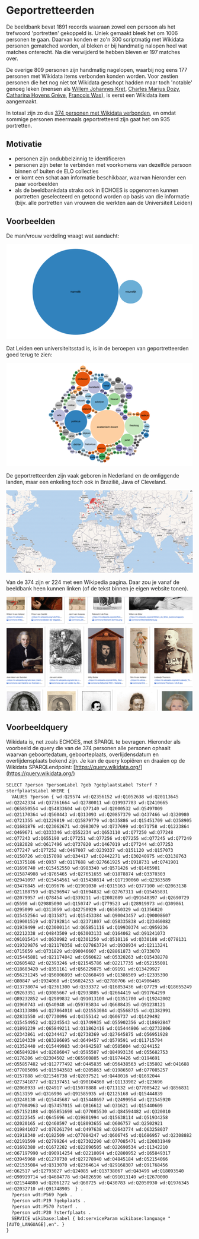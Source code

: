 # Geportretteerden

De beeldbank bevat 1891 records waaraan zowel een persoon als het trefwoord 'portretten' gekoppeld is. Uniek gemaakt bleek het om 1006 personen te gaan. Daarvan konden er zo'n 300 scriptmatig met Wikidata personen gematched worden, al bleken er bij handmatig nalopen heel wat matches onterecht. Na die verwijderd te hebben bleven er 197 matches over.

De overige 809 personen zijn handmatig nagelopen, waarbij nog eens 177 personen met Wikidata items verbonden konden worden. Voor zestien personen die het nog niet tot Wikidata geschopt hadden maar toch 'notable' genoeg leken (mensen als [Willem Johannes Kret](https://www.wikidata.org/wiki/Q90008607), [Charles Marius Dozy](https://www.wikidata.org/wiki/Q91241073), [Catharina Hovens Gréve](https://www.wikidata.org/wiki/Q91748905), [François Was](https://www.wikidata.org/wiki/Q90046607)), is eerst een Wikidata item aangemaakt.

In totaal zijn zo dus [374 personen met Wikidata verbonden](geportretteerden.csv), en omdat sommige personen meermaals geportretteerd zijn gaat het om 935 portretten.

## Motivatie

- personen zijn ondubbelzinnig te identificeren
- personen zijn beter te verbinden met voorkomens van dezelfde persoon binnen of buiten de ELO collecties
- er komt een schat aan informatie beschikbaar, waarvan hieronder een paar voorbeelden
- als de beeldbankdata straks ook in ECHOES is opgenomen kunnen portretten geselecteerd en getoond worden op basis van die informatie (bijv. alle portretten van vrouwen die werkten aan de Universiteit Leiden)

## Voorbeelden

De man/vrouw verdeling vraagt wat aandacht:

![mv](imgs/man-vrouw.png)

Dat Leiden een universiteitsstad is, is in de beroepen van geportretteerden goed terug te zien:

![beroepen](imgs/beroepen.png)

De geportretteerden zijn vaak geboren in Nederland en de omliggende landen, maar een enkeling toch ook in Brazilië, Java of Cleveland.

![geboorteplaatsen](imgs/geboorteplaatsen.png)

Van de 374 zijn er 224 met een Wikipedia pagina. Daar zou je vanaf de beeldbank heen kunnen linken (of de tekst binnen je eigen website tonen).

![wikipedia](imgs/wikipedialinks.png)


## Voorbeeldquery

Wikidata is, net zoals ECHOES, met SPARQL te bevragen. Hieronder als voorbeeld de query die van de 374 personen alle personen ophaalt waarvan geboortedatum, geboorteplaats, overlijdensdatum en overlijdensplaats bekend zijn. Je kan de query kopiëren en draaien op de Wikidata SPARQLendpoint: [https://query.wikidata.org/](https://query.wikidata.org/)

```
SELECT ?person ?personLabel ?geb ?gebplaatsLabel ?sterf ?sterfplaatsLabel WHERE {
  VALUES ?person { wd:Q29574 wd:Q2356152 wd:Q1052638 wd:Q20113645 wd:Q2242334 wd:Q37361664 wd:Q2780011 wd:Q19937783 wd:Q2410665 wd:Q65850554 wd:Q54833604 wd:Q77140 wd:Q2000532 wd:Q5497009 wd:Q21170364 wd:Q560443 wd:Q313093 wd:Q20857379 wd:Q437466 wd:Q320980 wd:Q721355 wd:Q1229819 wd:Q15879779 wd:Q435886 wd:Q15451709 wd:Q358905 wd:Q1681876 wd:Q23062671 wd:Q983079 wd:Q737699 wd:Q471758 wd:Q1223864 wd:Q469671 wd:Q333346 wd:Q552234 wd:Q653110 wd:Q77250 wd:Q77248 wd:Q77243 wd:Q655190 wd:Q77251 wd:Q77256 wd:Q77255 wd:Q77245 wd:Q77249 wd:Q182028 wd:Q617496 wd:Q737820 wd:Q467019 wd:Q77244 wd:Q77253 wd:Q77247 wd:Q77252 wd:Q467007 wd:Q239337 wd:Q151120 wd:Q157073 wd:Q150726 wd:Q157098 wd:Q34417 wd:Q2442271 wd:Q30240975 wd:Q3138763 wd:Q1375186 wd:Q937 wd:Q117688 wd:Q27661925 wd:Q918731 wd:Q741901 wd:Q1696740 wd:Q15452550 wd:Q983340 wd:Q571426 wd:Q1465901 wd:Q15874908 wd:Q765465 wd:Q27651655 wd:Q1878874 wd:Q3370303 wd:Q2941097 wd:Q15454561 wd:Q15430814 wd:Q17190060 wd:Q2383589 wd:Q3476845 wd:Q109676 wd:Q1901030 wd:Q315163 wd:Q377100 wd:Q2063138 wd:Q21188759 wd:Q5296947 wd:Q1694832 wd:Q2767311 wd:Q15455831 wd:Q2079957 wd:Q78454 wd:Q339211 wd:Q2002089 wd:Q91648397 wd:Q2690729 wd:Q5598 wd:Q29885090 wd:Q150747 wd:Q779523 wd:Q28919973 wd:Q309861 wd:Q295099 wd:Q313059 wd:Q42750929 wd:Q65850329 wd:Q1356820 wd:Q15452564 wd:Q315871 wd:Q15453384 wd:Q90043457 wd:Q90008607 wd:Q19001519 wd:Q7192814 wd:Q2371807 wd:Q58335838 wd:Q23460082 wd:Q1939499 wd:Q23000114 wd:Q65851116 wd:Q19930374 wd:Q959236 wd:Q2212338 wd:Q4843509 wd:Q63003133 wd:Q164062 wd:Q91241073 wd:Q91015414 wd:Q630982 wd:Q2301250 wd:Q510116 wd:Q330188 wd:Q778131 wd:Q19329876 wd:Q21170358 wd:Q27863724 wd:Q938934 wd:Q2113241 wd:Q715659 wd:Q731829 wd:Q90046607 wd:Q28861873 wd:Q733070 wd:Q15445801 wd:Q21174842 wd:Q560622 wd:Q5320263 wd:Q15438278 wd:Q2605482 wd:Q2393246 wd:Q21545786 wd:Q2217735 wd:Q52155001 wd:Q18603420 wd:Q351161 wd:Q56229875 wd:Q9191 wd:Q13429927 wd:Q56231245 wd:Q56006893 wd:Q2668499 wd:Q1386569 wd:Q2335390 wd:Q80847 wd:Q924068 wd:Q56024253 wd:Q2780706 wd:Q14906465 wd:Q13738074 wd:Q2361300 wd:Q333372 wd:Q16853436 wd:Q7729 wd:Q18655249 wd:Q9263351 wd:Q3085667 wd:Q2933805 wd:Q2664419 wd:Q91764299 wd:Q89232852 wd:Q2989832 wd:Q91013100 wd:Q1351700 wd:Q19242002 wd:Q1960743 wd:Q540948 wd:Q59785834 wd:Q6688435 wd:Q91238121 wd:Q43133806 wd:Q27864010 wd:Q21553084 wd:Q5568715 wd:Q1382991 wd:Q2831550 wd:Q7730096 wd:Q4355142 wd:Q606737 wd:Q1429492 wd:Q15454952 wd:Q2245543 wd:Q1749935 wd:Q55902356 wd:Q18692847 wd:Q1891239 wd:Q65849211 wd:Q11862416 wd:Q15444806 wd:Q2732806 wd:Q2343861 wd:Q2344417 wd:Q2738369 wd:Q27645875 wd:Q56951928 wd:Q2104339 wd:Q83286695 wd:Q649457 wd:Q579591 wd:Q11715794 wd:Q1352440 wd:Q15449983 wd:Q4942587 wd:Q505004 wd:Q244152 wd:Q65849284 wd:Q2686047 wd:Q595507 wd:Q84993136 wd:Q55682753 wd:Q176206 wd:Q2304502 wd:Q65960805 wd:Q1974426 wd:Q194691 wd:Q55857482 wd:Q12777492 wd:Q445835 wd:Q56438563 wd:Q35802 wd:Q41688 wd:Q77085096 wd:Q15943583 wd:Q205863 wd:Q1986507 wd:Q77085257 wd:Q157888 wd:Q21546738 wd:Q2037521 wd:Q448016 wd:Q1692044 wd:Q27341877 wd:Q2137451 wd:Q90104860 wd:Q1133902 wd:Q23696 wd:Q2068933 wd:Q24917 wd:Q15078888 wd:Q711132 wd:Q77085422 wd:Q856831 wd:Q513159 wd:Q316996 wd:Q91585935 wd:Q2125168 wd:Q15444839 wd:Q3248130 wd:Q15445687 wd:Q15448697 wd:Q2499954 wd:Q21545920 wd:Q77084963 wd:Q57457015 wd:Q816612 wd:Q31621 wd:Q15440609 wd:Q57152108 wd:Q65851698 wd:Q77085530 wd:Q84594482 wd:Q320010 wd:Q2322545 wd:Q645696 wd:Q19801994 wd:Q15638114 wd:Q51934258 wd:Q2020165 wd:Q2460597 wd:Q18093655 wd:Q606757 wd:Q2502921 wd:Q19841037 wd:Q76261794 wd:Q497638 wd:Q2643774 wd:Q63258037 wd:Q1918340 wd:Q182509 wd:Q77084247 wd:Q606745 wd:Q1686957 wd:Q2308882 wd:Q2191599 wd:Q2799264 wd:Q27302290 wd:Q77085471 wd:Q20031949 wd:Q1692380 wd:Q1672202 wd:Q22690505 wd:Q22690534 wd:Q1342210 wd:Q67197990 wd:Q90914254 wd:Q2210094 wd:Q2800952 wd:Q65849317 wd:Q3945960 wd:Q1270730 wd:Q27278940 wd:Q4845184 wd:Q52154066 wd:Q21535084 wd:Q313070 wd:Q2364614 wd:Q29168307 wd:Q91768456 wd:Q62517 wd:Q2793027 wd:Q24085 wd:Q13738067 wd:Q43499 wd:Q18093540 wd:Q90919714 wd:Q4684778 wd:Q4026596 wd:Q91013140 wd:Q2670000 wd:Q21544880 wd:Q2061272 wd:Q60725 wd:Q430783 wd:Q2050930 wd:Q1976345 wd:Q2032710 wd:Q91748905  } .
  ?person wdt:P569 ?geb .
  ?person wdt:P19 ?gebplaats .
  ?person wdt:P570 ?sterf .
  ?person wdt:P20 ?sterfplaats .
  SERVICE wikibase:label { bd:serviceParam wikibase:language "[AUTO_LANGUAGE],en". }
}
```
